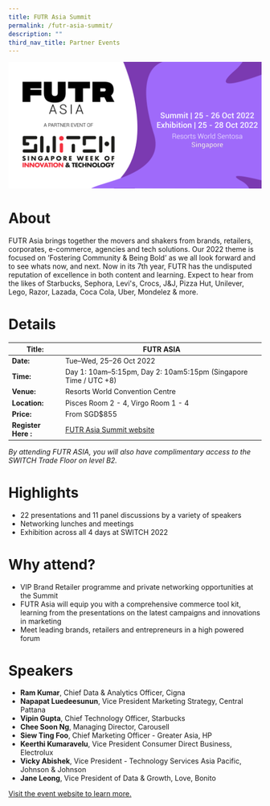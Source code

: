```yaml
---
title: FUTR Asia Summit
permalink: /futr-asia-summit/
description: ""
third_nav_title: Partner Events
---
```

![FUTR ASIA AT SWITCH 2022](/images/ASIA-banner-eventbrite.png)
# About
FUTR Asia brings together the movers and shakers from brands, retailers, corporates, e-commerce, agencies and tech solutions. Our 2022 theme is focused on ‘Fostering Community & Being Bold’ as we all look forward and to see whats now, and next. Now in its 7th year, FUTR has the undisputed reputation of excellence in both content and learning. Expect to hear from the likes of Starbucks, Sephora, Levi's, Crocs, J&J, Pizza Hut, Unilever, Lego, Razor, Lazada, Coca Cola, Uber, Mondelez & more.
# Details

| **Title:** | FUTR ASIA |
| -------- | -------- |
|**Date:** | Tue–Wed, 25–26 Oct 2022 |
| **Time:**    | Day 1: 10am–5:15pm, Day 2: 10am5:15pm (Singapore Time / UTC +8) |
|**Venue:** | Resorts World Convention Centre |
|**Location:** | Pisces Room 2 - 4, Virgo Room 1 - 4 |
|**Price:** | From SGD$855 |
|**Register Here :** | [FUTR Asia Summit website](https://futr.today/singapore/) |

*By attending FUTR ASIA, you will also have complimentary access to the SWITCH Trade Floor on level B2.*

# Highlights
* 22 presentations and 11 panel discussions by a variety of speakers
* Networking lunches and meetings
* Exhibition across all 4 days at SWITCH 2022

# Why attend?
* VIP Brand Retailer programme and private networking opportunities at the Summit 
* FUTR Asia will equip you with a comprehensive commerce tool kit, learning from the presentations on the latest campaigns and innovations in marketing
* Meet leading brands, retailers and entrepreneurs in a high powered forum

# Speakers
* **Ram Kumar**, Chief Data & Analytics Officer, Cigna 
* **Napapat Luedeesunun**, Vice President Marketing Strategy, Central Pattana
* **Vipin Gupta**, Chief Technology Officer, Starbucks
* **Chee Soon Ng**, Managing Director, Carousell
* **Siew Ting Foo**, Chief Marketing Officer - Greater Asia, HP 
* **Keerthi Kumaravelu**, Vice President Consumer Direct Business, Electrolux 
* **Vicky Abishek**, Vice President - Technology Services Asia Pacific, Johnson & Johnson
* **Jane Leong**, Vice President of Data & Growth, Love, Bonito

[Visit the event website to learn more. ](https://futr.today/singapore/)